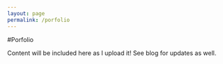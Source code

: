 ```yaml
---
layout: page
permalink: /porfolio
---
```


#Porfolio

Content will be included here as I upload it! See blog for updates as well.
